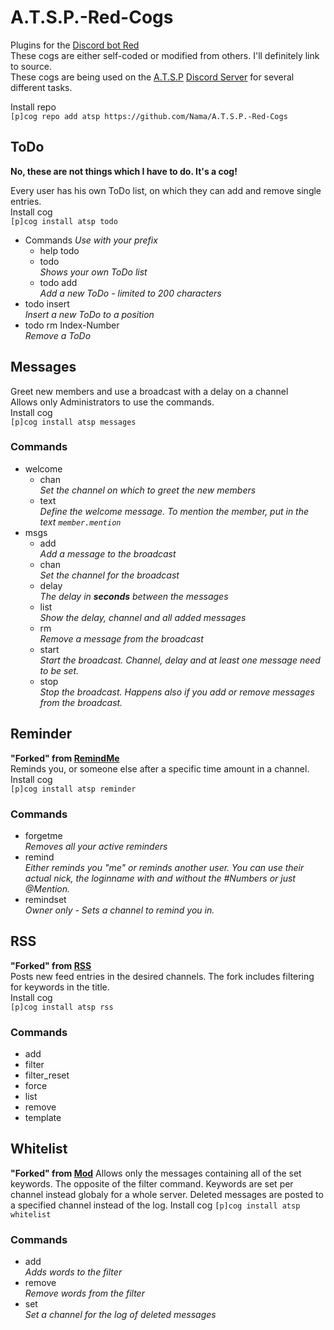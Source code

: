 # A.T.S.P.-Red-Cogs
Plugins for the [Discord bot Red](https://github.com/Twentysix26/Red-DiscordBot)  
These cogs are either self-coded or modified from others. I'll definitely link to source.  
These cogs are being used on the [A.T.S.P](https://yamahi.eu) [Discord Server](http://s.yamahi.eu/chat) for several different tasks.

Install repo  
`[p]cog repo add atsp https://github.com/Nama/A.T.S.P.-Red-Cogs`  

## ToDo
**No, these are not things which I have to do. It's a cog!**  

Every user has his own ToDo list, on which they can add and remove single entries.  
Install cog  
`[p]cog install atsp todo`
* Commands *Use with your prefix*
  * help todo
  * todo  
    *Shows your own ToDo list*
  * todo add  
    *Add a new ToDo - limited to 200 characters*
* todo insert  
    *Insert a new ToDo to a position*
* todo rm Index-Number  
    *Remove a ToDo*

## Messages
Greet new members and use a broadcast with a delay on a channel  
Allows only Administrators to use the commands.  
Install cog  
`[p]cog install atsp messages`

### Commands
* welcome
  * chan  
    *Set the channel on which to greet the new members*
  * text  
    *Define the welcome message. To mention the member, put in the text `member.mention`*
* msgs
  * add  
    *Add a message to the broadcast*
  * chan  
    *Set the channel for the broadcast*
  * delay  
    *The delay in __seconds__ between the messages*
  * list  
    *Show the delay, channel and all added messages*
  * rm  
    *Remove a message from the broadcast*
  * start  
    *Start the broadcast. Channel, delay and at least one message need to be set.*
  * stop  
    *Stop the broadcast. Happens also if you add or remove messages from the broadcast.*

## Reminder
**"Forked" from [RemindMe](https://github.com/Twentysix26/Red-Cogs/)**  
Reminds you, or someone else after a specific time amount in a channel.  
Install cog  
`[p]cog install atsp reminder`

### Commands
* forgetme  
  *Removes all your active reminders*
* remind  
  *Either reminds you "me" or reminds another user. You can use their actual nick, the loginname with and without the #Numbers or just @Mention.*
* remindset  
  *Owner only - Sets a channel to remind you in.*

## RSS
**"Forked" from [RSS](https://github.com/tekulvw/Squid-Plugins)**  
Posts new feed entries in the desired channels. The fork includes filtering for keywords in the title.    
Install cog  
`[p]cog install atsp rss`

### Commands
* add  
* filter
* filter_reset  
* force
* list
* remove
* template  

## Whitelist
**"Forked" from [Mod](https://github.com/Cog-Creators/Red-DiscordBot/blob/develop/cogs/mod.py#L1131)**
Allows only the messages containing all of the set keywords. The opposite of the filter command. Keywords are set per channel instead globaly for a whole server. Deleted messages are posted to a specified channel instead of the log.
Install cog
`[p]cog install atsp whitelist`

### Commands
* add  
  *Adds words to the filter*
* remove  
  *Remove words from the filter*
* set  
  *Set a channel for the log of deleted messages*
